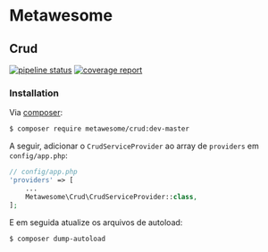 # Metawesome
## Crud

[![pipeline status](http://gitlab.meta.com.br/meta-awesome/crud/badges/master/pipeline.svg)](http://gitlab.meta.com.br/meta-awesome/crud/commits/master) [![coverage report](http://gitlab.meta.com.br/meta-awesome/crud/badges/master/coverage.svg)](http://gitlab.meta.com.br/meta-awesome/crud/commits/master)

### Installation

Via [composer](http://getcomposer.org):

```bash
$ composer require metawesome/crud:dev-master
```

A seguir, adicionar o `CrudServiceProvider` ao array de `providers` em `config/app.php`:

```php
// config/app.php
'providers' => [
    ...
    Metawesome\Crud\CrudServiceProvider::class,
];
```

E em seguida atualize os arquivos de autoload:

```bash
$ composer dump-autoload
```